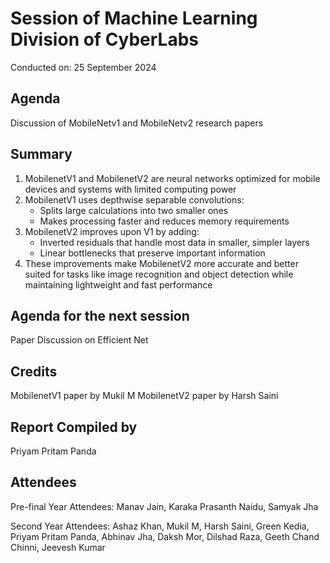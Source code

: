 # Session of Machine Learning Division of CyberLabs
Conducted on: 25 September 2024
## Agenda
Discussion of MobileNetv1 and MobileNetv2 research papers
## Summary
1. MobilenetV1 and MobilenetV2 are neural networks optimized for mobile devices and systems with limited computing power
2. MobilenetV1 uses depthwise separable convolutions:
   - Splits large calculations into two smaller ones
   - Makes processing faster and reduces memory requirements
3. MobilenetV2 improves upon V1 by adding:
   - Inverted residuals that handle most data in smaller, simpler layers
   - Linear bottlenecks that preserve important information
4. These improvements make MobilenetV2 more accurate and better suited for tasks like image recognition and object detection while maintaining lightweight and fast performance
## Agenda for the next session
Paper Discussion on Efficient Net
## Credits
MobilenetV1 paper by Mukil M
MobilenetV2 paper by Harsh Saini
## Report Compiled by
Priyam Pritam Panda
## Attendees
Pre-final Year Attendees: Manav Jain, Karaka Prasanth Naidu, Samyak Jha

Second Year Attendees: Ashaz Khan, Mukil M, Harsh Saini, Green Kedia, Priyam Pritam Panda, Abhinav Jha, Daksh Mor, Dilshad Raza, Geeth Chand Chinni, Jeevesh Kumar

